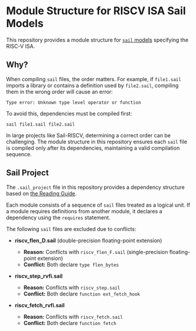 # Module Structure for RISCV ISA Sail Models
This repository provides a module structure for [`sail` models](https://github.com/riscv/sail-riscv) specifying the RISC-V ISA.

## Why?
When compiling `sail` files, the order matters. For example, if `file1.sail` imports a library or contains a definition used by `file2.sail`, compiling them in the wrong order will cause an error: <br />

```sail file2.sail file1.sail
Type error: Unknown type level operator or function
```

To avoid this, dependencies must be compiled first:<br />

```sail file1.sail file2.sail```

In large projects like Sail-RISCV, determining a correct order can be challenging. The module structure in this repository ensures each `sail` file is compiled only after its dependencies, maintaining a valid compilation sequence.

## Sail Project
The `.sail_project` file in this repository provides a dependency structure based on [the Reading Guide](https://github.com/riscv/sail-riscv/blob/master/doc/ReadingGuide.md).  

Each module consists of a sequence of `sail` files treated as a logical unit. If a module requires definitions from another module, it declares a dependency using the `requires` statement. 

The following `sail` files are excluded due to conflicts:

- **riscv_flen_D.sail** (double-precision floating-point extension)  
  - **Reason:** Conflicts with `riscv_flen_F.sail` (single-precision floating-point extension)  
  - **Conflict:** Both declare `type flen_bytes`

- **riscv_step_rvfi.sail**  
  - **Reason:** Conflicts with `riscv_step.sail`  
  - **Conflict:** Both declare `function ext_fetch_hook`

- **riscv_fetch_rvfi.sail**  
  - **Reason:** Conflicts with `riscv_fetch.sail`  
  - **Conflict:** Both declare `function fetch`
